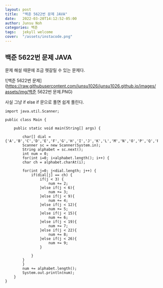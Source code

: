 ```yaml
---
layout: post
title:  "백준 5622번 문제 JAVA"
date:   2022-03-20T14:12:52-05:00
author: Junsu Noh
categories: 백준
tags:	jekyll welcome
cover:  "/assets/instacode.png" 
---
```


## 백준 5622번 문제 JAVA



문제 해설 때문에 조금 헷갈릴 수 있는 문제다.



![백준 5622번 문제](https://raw.githubusercontent.com/junsu1026/junsu1026.github.io/images/assets/img/백준 5622번 문제.PNG)



사실 그냥 if else if 문으로 풀면 쉽게 풀린다.



```
import java.util.Scanner;

public class Main {

	public static void main(String[] args) {
		
		char[] dial = {'A','B','C','D','E','F','G','H','I','J','K','L','M','N','O','P','Q','R','S','T','U','V','W','X','Y','Z'};
		Scanner sc = new Scanner(System.in);
		String alphabet = sc.next();
		int num = 0;
		for(int i=0; i<alphabet.length(); i++) {
		char ch	= alphabet.charAt(i);
		
		for(int j=0; j<dial.length; j++) {
			if(dial[j] == ch) {
				if(j < 3) {
					num += 2;
				}else if(j < 6){
					num += 3;
				}else if(j < 9){
					num += 4;
				}else if(j < 12){
					num += 5;
				}else if(j < 15){
					num += 6;
				}else if(j < 19){
					num += 7;
				}else if(j < 22){
					num += 8;
				}else if(j < 26){
					num += 9;
				}
				
			}
		}
		}
		num += alphabet.length();
		System.out.println(num);
	}
}
```

